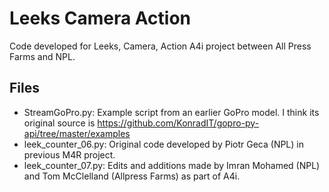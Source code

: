 # Leeks Camera Action
Code developed for Leeks, Camera, Action A4i project between All Press Farms and NPL.

## Files
* StreamGoPro.py: Example script from an earlier GoPro model. I think its original source is https://github.com/KonradIT/gopro-py-api/tree/master/examples
* leek_counter_06.py: Original code developed by Piotr Geca (NPL) in previous M4R project.
* leek_counter_07.py: Edits and additions made by Imran Mohamed (NPL) and Tom McClelland (Allpress Farms) as part of A4i.
